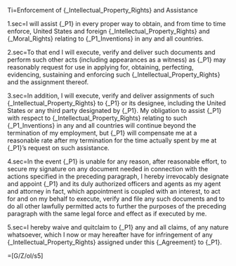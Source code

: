 Ti=Enforcement of {_Intellectual_Property_Rights} and Assistance

1.sec=I will assist {_P1} in every proper way to obtain, and from time to time enforce, United States and foreign {_Intellectual_Property_Rights} and {_Moral_Rights} relating to {_P1_Inventions} in any and all countries.

2.sec=To that end I will execute, verify and deliver such documents and perform such other acts (including appearances as a witness) as {_P1} may reasonably request for use in applying for, obtaining, perfecting, evidencing, sustaining and enforcing such {_Intellectual_Property_Rights} and the assignment thereof.

3.sec=In addition, I will execute, verify and deliver assignments of such {_Intellectual_Property_Rights} to {_P1} or its designee, including the United States or any third party designated by {_P1}.  My obligation to assist {_P1} with respect to {_Intellectual_Property_Rights} relating to such {_P1_Inventions} in any and all countries will continue beyond the termination of my employment, but {_P1} will compensate me at a reasonable rate after my termination for the time actually spent by me at {_P1}’s request on such assistance.

4.sec=In the event {_P1} is unable for any reason, after reasonable effort, to secure my signature on any document needed in connection with the actions specified in the preceding paragraph, I hereby irrevocably designate and appoint {_P1} and its duly authorized officers and agents as my agent and attorney in fact, which appointment is coupled with an interest, to act for and on my behalf to execute, verify and file any such documents and to do all other lawfully permitted acts to further the purposes of the preceding paragraph with the same legal force and effect as if executed by me.

5.sec=I hereby waive and quitclaim to {_P1} any and all claims, of any nature whatsoever, which I now or may hereafter have for infringement of any {_Intellectual_Property_Rights} assigned under this {_Agreement} to {_P1}.

=[G/Z/ol/s5]
